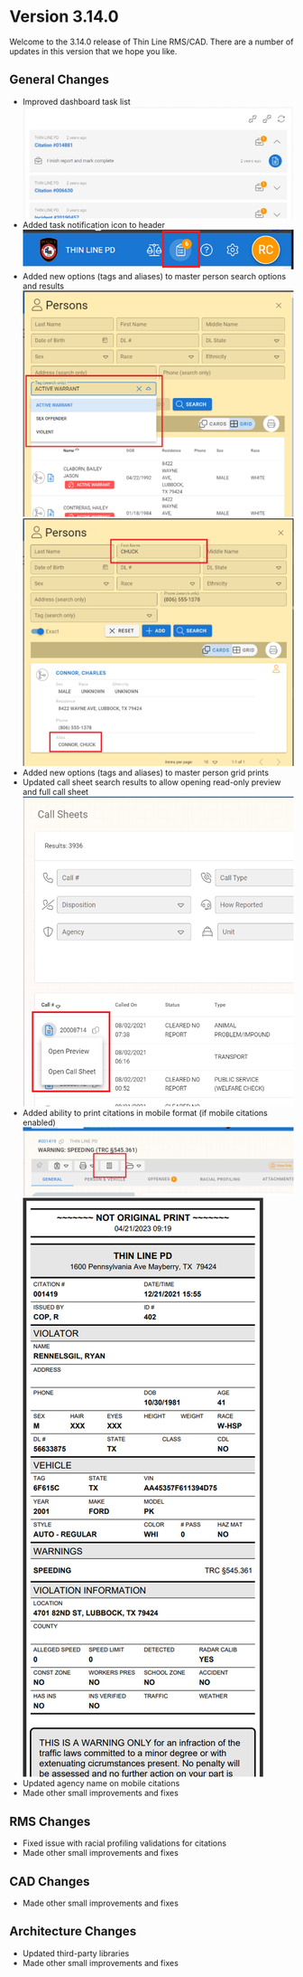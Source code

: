 ﻿# Version 3.14.0

Welcome to the 3.14.0 release of Thin Line RMS/CAD. There are a number of updates in this version that we hope you like.

<!--### Highlights-->

<!--
### General System Highlights
<iframe width="560" height="315" src="https://www.youtube.com/embed/tlln1Ek_fSM" frameborder="0" allow="accelerometer; autoplay; encrypted-media; gyroscope; picture-in-picture" allowfullscreen></iframe>

### RMS/CAD Highlights
<iframe width="560" height="315" src="https://www.youtube.com/embed/3eAmemIk8fk" frameborder="0" allow="accelerometer; autoplay; encrypted-media; gyroscope; picture-in-picture" allowfullscreen></iframe>

### Contact Tracing Highlights
<iframe width="560" height="315" src="https://www.youtube.com/embed/05aQTWaCwuc" frameborder="0" allow="accelerometer; autoplay; encrypted-media; gyroscope; picture-in-picture" allowfullscreen></iframe>

### Administrative Highlights
<iframe width="560" height="315" src="https://www.youtube.com/embed/SrcEqOjxKw8" frameborder="0" allow="accelerometer; autoplay; encrypted-media; gyroscope; picture-in-picture" allowfullscreen></iframe>
-->

<!-- <img src="ShowPassword.png"/> -->

## General Changes

- Improved dashboard task list
  <img src="TaskList.png"/>
- Added task notification icon to header
  <img src="TaskIcon.png"/>
- Added new options (tags and aliases) to master person search options and results
  <img src="PersonTags.png"/>
  <img src="PersonAliases.png"/>
- Added new options (tags and aliases) to master person grid prints
- Updated call sheet search results to allow opening read-only preview and full call sheet
  <img src="CallSheetSearch.png"/>
- Added ability to print citations in mobile format (if mobile citations enabled)
  <img src="CitationMobilePrint.png"/>
  <img src="CitationMobileSample.png"/>
- Updated agency name on mobile citations
- Made other small improvements and fixes

## RMS Changes

- Fixed issue with racial profiling validations for citations
- Made other small improvements and fixes

## CAD Changes

- Made other small improvements and fixes

## Architecture Changes

- Updated third-party libraries
- Made other small improvements and fixes
